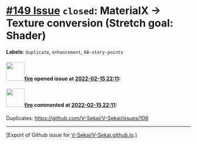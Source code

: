 # [\#149 Issue](https://github.com/V-Sekai/V-Sekai.github.io/issues/149) `closed`: MaterialX -> Texture conversion (Stretch goal: Shader)
**Labels**: `duplicate`, `enhancement`, `08-story-points`


#### <img src="https://avatars.githubusercontent.com/u/32321?u=c2e06a3d2b49a467aa907e54aa259516440267cc&v=4" width="50">[fire](https://github.com/fire) opened issue at [2022-02-15 22:11](https://github.com/V-Sekai/V-Sekai.github.io/issues/149):



#### <img src="https://avatars.githubusercontent.com/u/32321?u=c2e06a3d2b49a467aa907e54aa259516440267cc&v=4" width="50">[fire](https://github.com/fire) commented at [2022-02-15 22:11](https://github.com/V-Sekai/V-Sekai.github.io/issues/149#issuecomment-1040935078):

Duplicates: https://github.com/V-Sekai/V-Sekai/issues/106


-------------------------------------------------------------------------------



[Export of Github issue for [V-Sekai/V-Sekai.github.io](https://github.com/V-Sekai/V-Sekai.github.io).]
